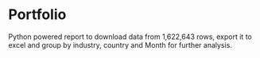# Portfolio
Python powered report to download data from 1,622,643 rows, export it to excel and group by industry, country and Month for further analysis.
